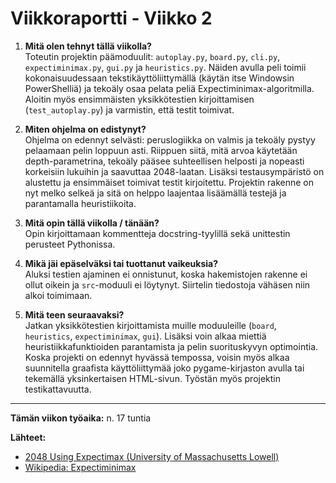 # Viikkoraportti - Viikko 2

1. **Mitä olen tehnyt tällä viikolla?**  
   Toteutin projektin päämoduulit: `autoplay.py`, `board.py`, `cli.py`, `expectiminimax.py`, `gui.py` ja `heuristics.py`. Näiden avulla peli toimii kokonaisuudessaan tekstikäyttöliittymällä (käytän itse Windowsin PowerShelliä) ja tekoäly osaa pelata peliä Expectiminimax-algoritmilla. Aloitin myös ensimmäisten yksikkötestien kirjoittamisen (`test_autoplay.py`) ja varmistin, että testit toimivat.  

2. **Miten ohjelma on edistynyt?**  
   Ohjelma on edennyt selvästi: peruslogiikka on valmis ja tekoäly pystyy pelaamaan pelin loppuun asti. Riippuen siitä, mitä arvoa käytetään depth-parametrina, tekoäly pääsee suhteellisen helposti ja nopeasti korkeisiin lukuihin ja saavuttaa 2048-laatan. Lisäksi testausympäristö on alustettu ja ensimmäiset toimivat testit kirjoitettu. Projektin rakenne on nyt melko selkeä ja sitä on helppo laajentaa lisäämällä testejä ja parantamalla heuristiikoita.  

3. **Mitä opin tällä viikolla / tänään?**  
   Opin kirjoittamaan kommentteja docstring-tyylillä sekä unittestin perusteet Pythonissa.  

4. **Mikä jäi epäselväksi tai tuottanut vaikeuksia?**  
   Aluksi testien ajaminen ei onnistunut, koska hakemistojen rakenne ei ollut oikein ja `src`-moduuli ei löytynyt. Siirtelin tiedostoja vähäsen niin alkoi toimimaan.  

5. **Mitä teen seuraavaksi?**  
   Jatkan yksikkötestien kirjoittamista muille moduuleille (`board`, `heuristics`, `expectiminimax`, `gui`). Lisäksi voin alkaa miettiä heuristiikkafunktioiden parantamista ja pelin suorituskyvyn optimointia. Koska projekti on edennyt hyvässä tempossa, voisin myös alkaa suunnitella graafista käyttöliittymää joko pygame-kirjaston avulla tai tekemällä yksinkertaisen HTML-sivun. Työstän myös projektin testikattavuutta.  

---

**Tämän viikon työaika:** n. 17 tuntia  

**Lähteet:**  
- [2048 Using Expectimax (University of Massachusetts Lowell)](https://www.cs.uml.edu/ecg/uploads/AIfall14/vignesh_gayas_2048_project.pdf)  
- [Wikipedia: Expectiminimax](https://en.wikipedia.org/wiki/Expectiminimax)  
